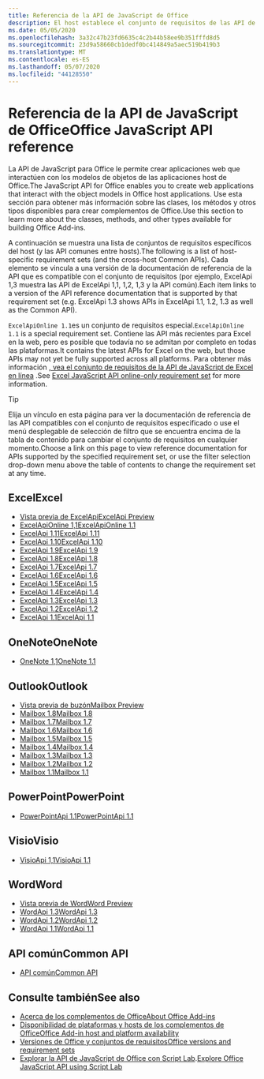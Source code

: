 ```yaml
---
title: Referencia de la API de JavaScript de Office
description: El host establece el conjunto de requisitos de las API de JavaScript de Office.
ms.date: 05/05/2020
ms.openlocfilehash: 3a32c47b23fd6635c4c2b44b58ee9b351fffd8d5
ms.sourcegitcommit: 23d9a58660cb1dedf0bc414849a5aec519b419b3
ms.translationtype: MT
ms.contentlocale: es-ES
ms.lasthandoff: 05/07/2020
ms.locfileid: "44128550"
---
```

# <a name="office-javascript-api-reference"></a><span data-ttu-id="9bfa8-103">Referencia de la API de JavaScript de Office</span><span class="sxs-lookup"><span data-stu-id="9bfa8-103">Office JavaScript API reference</span></span>

<span data-ttu-id="9bfa8-104">La API de JavaScript para Office le permite crear aplicaciones web que interactúen con los modelos de objetos de las aplicaciones host de Office.</span><span class="sxs-lookup"><span data-stu-id="9bfa8-104">The JavaScript API for Office enables you to create web applications that interact with the object models in Office host applications.</span></span> <span data-ttu-id="9bfa8-105">Use esta sección para obtener más información sobre las clases, los métodos y otros tipos disponibles para crear complementos de Office.</span><span class="sxs-lookup"><span data-stu-id="9bfa8-105">Use this section to learn more about the classes, methods, and other types available for building Office Add-ins.</span></span>

<span data-ttu-id="9bfa8-106">A continuación se muestra una lista de conjuntos de requisitos específicos del host (y las API comunes entre hosts).</span><span class="sxs-lookup"><span data-stu-id="9bfa8-106">The following is a list of host-specific requirement sets (and the cross-host Common APIs).</span></span> <span data-ttu-id="9bfa8-107">Cada elemento se vincula a una versión de la documentación de referencia de la API que es compatible con el conjunto de requisitos (por ejemplo, ExcelApi 1,3 muestra las API de ExcelApi 1,1, 1,2, 1,3 y la API común).</span><span class="sxs-lookup"><span data-stu-id="9bfa8-107">Each item links to a version of the API reference documentation that is supported by that requirement set (e.g. ExcelApi 1.3 shows APIs in ExcelApi 1.1, 1.2, 1.3 as well as the Common API).</span></span>

<span data-ttu-id="9bfa8-108">`ExcelApiOnline 1.1`es un conjunto de requisitos especial.</span><span class="sxs-lookup"><span data-stu-id="9bfa8-108">`ExcelApiOnline 1.1` is a special requirement set.</span></span> <span data-ttu-id="9bfa8-109">Contiene las API más recientes para Excel en la web, pero es posible que todavía no se admitan por completo en todas las plataformas.</span><span class="sxs-lookup"><span data-stu-id="9bfa8-109">It contains the latest APIs for Excel on the web, but those APIs may not yet be fully supported across all platforms.</span></span> <span data-ttu-id="9bfa8-110">Para obtener más información [, vea el conjunto de requisitos de la API de JavaScript de Excel en línea](/office/dev/add-ins/reference/requirement-sets/excel-api-online-requirement-set) .</span><span class="sxs-lookup"><span data-stu-id="9bfa8-110">See [Excel JavaScript API online-only requirement set](/office/dev/add-ins/reference/requirement-sets/excel-api-online-requirement-set) for more information.</span></span>

> [!TIP]
> <span data-ttu-id="9bfa8-111">Elija un vínculo en esta página para ver la documentación de referencia de las API compatibles con el conjunto de requisitos especificado o use el menú desplegable de selección de filtro que se encuentra encima de la tabla de contenido para cambiar el conjunto de requisitos en cualquier momento.</span><span class="sxs-lookup"><span data-stu-id="9bfa8-111">Choose a link on this page to view reference documentation for APIs supported by the specified requirement set, or use the filter selection drop-down menu above the table of contents to change the requirement set at any time.</span></span>

## <a name="excel"></a><span data-ttu-id="9bfa8-112">Excel</span><span class="sxs-lookup"><span data-stu-id="9bfa8-112">Excel</span></span>

- [<span data-ttu-id="9bfa8-113">Vista previa de ExcelApi</span><span class="sxs-lookup"><span data-stu-id="9bfa8-113">ExcelApi Preview</span></span>](/javascript/api/excel?view=excel-js-preview)
- [<span data-ttu-id="9bfa8-114">ExcelApiOnline 1,1</span><span class="sxs-lookup"><span data-stu-id="9bfa8-114">ExcelApiOnline 1.1</span></span>](/javascript/api/excel?view=excel-js-online)
- [<span data-ttu-id="9bfa8-115">ExcelApi 1,11</span><span class="sxs-lookup"><span data-stu-id="9bfa8-115">ExcelApi 1.11</span></span>](/javascript/api/excel?view=excel-js-1.11)
- [<span data-ttu-id="9bfa8-116">ExcelApi 1.10</span><span class="sxs-lookup"><span data-stu-id="9bfa8-116">ExcelApi 1.10</span></span>](/javascript/api/excel?view=excel-js-1.10)
- [<span data-ttu-id="9bfa8-117">ExcelApi 1.9</span><span class="sxs-lookup"><span data-stu-id="9bfa8-117">ExcelApi 1.9</span></span>](/javascript/api/excel?view=excel-js-1.9)
- [<span data-ttu-id="9bfa8-118">ExcelApi 1.8</span><span class="sxs-lookup"><span data-stu-id="9bfa8-118">ExcelApi 1.8</span></span>](/javascript/api/excel?view=excel-js-1.8)
- [<span data-ttu-id="9bfa8-119">ExcelApi 1.7</span><span class="sxs-lookup"><span data-stu-id="9bfa8-119">ExcelApi 1.7</span></span>](/javascript/api/excel?view=excel-js-1.7)
- [<span data-ttu-id="9bfa8-120">ExcelApi 1.6</span><span class="sxs-lookup"><span data-stu-id="9bfa8-120">ExcelApi 1.6</span></span>](/javascript/api/excel?view=excel-js-1.6)
- [<span data-ttu-id="9bfa8-121">ExcelApi 1.5</span><span class="sxs-lookup"><span data-stu-id="9bfa8-121">ExcelApi 1.5</span></span>](/javascript/api/excel?view=excel-js-1.5)
- [<span data-ttu-id="9bfa8-122">ExcelApi 1.4</span><span class="sxs-lookup"><span data-stu-id="9bfa8-122">ExcelApi 1.4</span></span>](/javascript/api/excel?view=excel-js-1.4)
- [<span data-ttu-id="9bfa8-123">ExcelApi 1.3</span><span class="sxs-lookup"><span data-stu-id="9bfa8-123">ExcelApi 1.3</span></span>](/javascript/api/excel?view=excel-js-1.3)
- [<span data-ttu-id="9bfa8-124">ExcelApi 1.2</span><span class="sxs-lookup"><span data-stu-id="9bfa8-124">ExcelApi 1.2</span></span>](/javascript/api/excel?view=excel-js-1.2)
- [<span data-ttu-id="9bfa8-125">ExcelApi 1.1</span><span class="sxs-lookup"><span data-stu-id="9bfa8-125">ExcelApi 1.1</span></span>](/javascript/api/excel?view=excel-js-1.1)

## <a name="onenote"></a><span data-ttu-id="9bfa8-126">OneNote</span><span class="sxs-lookup"><span data-stu-id="9bfa8-126">OneNote</span></span>

- [<span data-ttu-id="9bfa8-127">OneNote 1,1</span><span class="sxs-lookup"><span data-stu-id="9bfa8-127">OneNote 1.1</span></span>](/javascript/api/onenote?view=onenote-js-1.1)

## <a name="outlook"></a><span data-ttu-id="9bfa8-128">Outlook</span><span class="sxs-lookup"><span data-stu-id="9bfa8-128">Outlook</span></span>

- [<span data-ttu-id="9bfa8-129">Vista previa de buzón</span><span class="sxs-lookup"><span data-stu-id="9bfa8-129">Mailbox Preview</span></span>](/javascript/api/outlook?view=outlook-js-preview)
- [<span data-ttu-id="9bfa8-130">Mailbox 1.8</span><span class="sxs-lookup"><span data-stu-id="9bfa8-130">Mailbox 1.8</span></span>](/javascript/api/outlook?view=outlook-js-1.8)
- [<span data-ttu-id="9bfa8-131">Mailbox 1.7</span><span class="sxs-lookup"><span data-stu-id="9bfa8-131">Mailbox 1.7</span></span>](/javascript/api/outlook?view=outlook-js-1.7)
- [<span data-ttu-id="9bfa8-132">Mailbox 1.6</span><span class="sxs-lookup"><span data-stu-id="9bfa8-132">Mailbox 1.6</span></span>](/javascript/api/outlook?view=outlook-js-1.6)
- [<span data-ttu-id="9bfa8-133">Mailbox 1.5</span><span class="sxs-lookup"><span data-stu-id="9bfa8-133">Mailbox 1.5</span></span>](/javascript/api/outlook?view=outlook-js-1.5)
- [<span data-ttu-id="9bfa8-134">Mailbox 1.4</span><span class="sxs-lookup"><span data-stu-id="9bfa8-134">Mailbox 1.4</span></span>](/javascript/api/outlook?view=outlook-js-1.4)
- [<span data-ttu-id="9bfa8-135">Mailbox 1.3</span><span class="sxs-lookup"><span data-stu-id="9bfa8-135">Mailbox 1.3</span></span>](/javascript/api/outlook?view=outlook-js-1.3)
- [<span data-ttu-id="9bfa8-136">Mailbox 1.2</span><span class="sxs-lookup"><span data-stu-id="9bfa8-136">Mailbox 1.2</span></span>](/javascript/api/outlook?view=outlook-js-1.2)
- [<span data-ttu-id="9bfa8-137">Mailbox 1.1</span><span class="sxs-lookup"><span data-stu-id="9bfa8-137">Mailbox 1.1</span></span>](/javascript/api/outlook?view=outlook-js-1.1)

## <a name="powerpoint"></a><span data-ttu-id="9bfa8-138">PowerPoint</span><span class="sxs-lookup"><span data-stu-id="9bfa8-138">PowerPoint</span></span>

- [<span data-ttu-id="9bfa8-139">PowerPointApi 1.1</span><span class="sxs-lookup"><span data-stu-id="9bfa8-139">PowerPointApi 1.1</span></span>](/javascript/api/powerpoint?view=powerpoint-js-1.1)

## <a name="visio"></a><span data-ttu-id="9bfa8-140">Visio</span><span class="sxs-lookup"><span data-stu-id="9bfa8-140">Visio</span></span>

- [<span data-ttu-id="9bfa8-141">VisioApi 1,1</span><span class="sxs-lookup"><span data-stu-id="9bfa8-141">VisioApi 1.1</span></span>](/javascript/api/visio?view=visio-js-1.1)

## <a name="word"></a><span data-ttu-id="9bfa8-142">Word</span><span class="sxs-lookup"><span data-stu-id="9bfa8-142">Word</span></span>

- [<span data-ttu-id="9bfa8-143">Vista previa de Word</span><span class="sxs-lookup"><span data-stu-id="9bfa8-143">Word Preview</span></span>](/javascript/api/word?view=word-js-preview)
- [<span data-ttu-id="9bfa8-144">WordApi 1.3</span><span class="sxs-lookup"><span data-stu-id="9bfa8-144">WordApi 1.3</span></span>](/javascript/api/word?view=word-js-1.3)
- [<span data-ttu-id="9bfa8-145">WordApi 1.2</span><span class="sxs-lookup"><span data-stu-id="9bfa8-145">WordApi 1.2</span></span>](/javascript/api/word?view=word-js-1.2)
- [<span data-ttu-id="9bfa8-146">WordApi 1.1</span><span class="sxs-lookup"><span data-stu-id="9bfa8-146">WordApi 1.1</span></span>](/javascript/api/word?view=word-js-1.1)

## <a name="common-api"></a><span data-ttu-id="9bfa8-147">API común</span><span class="sxs-lookup"><span data-stu-id="9bfa8-147">Common API</span></span>

- [<span data-ttu-id="9bfa8-148">API común</span><span class="sxs-lookup"><span data-stu-id="9bfa8-148">Common API</span></span>](/javascript/api/office?view=common-js)

## <a name="see-also"></a><span data-ttu-id="9bfa8-149">Consulte también</span><span class="sxs-lookup"><span data-stu-id="9bfa8-149">See also</span></span>

- [<span data-ttu-id="9bfa8-150">Acerca de los complementos de Office</span><span class="sxs-lookup"><span data-stu-id="9bfa8-150">About Office Add-ins</span></span>](/office/dev/add-ins/overview)
- [<span data-ttu-id="9bfa8-151">Disponibilidad de plataformas y hosts de los complementos de Office</span><span class="sxs-lookup"><span data-stu-id="9bfa8-151">Office Add-in host and platform availability</span></span>](/office/dev/add-ins/overview/office-add-in-availability)
- [<span data-ttu-id="9bfa8-152">Versiones de Office y conjuntos de requisitos</span><span class="sxs-lookup"><span data-stu-id="9bfa8-152">Office versions and requirement sets</span></span>](/office/dev/add-ins/develop/office-versions-and-requirement-sets)
- <span data-ttu-id="9bfa8-153">[Explorar la API de JavaScript de Office con Script Lab](/office/dev/add-ins/overview/explore-with-script-lab).</span><span class="sxs-lookup"><span data-stu-id="9bfa8-153">[Explore Office JavaScript API using Script Lab](/office/dev/add-ins/overview/explore-with-script-lab)</span></span>
